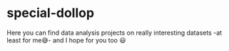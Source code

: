 # special-dollop
Here you can find data analysis projects on really interesting datasets -at least for me😅- and I hope for you too 😃 
